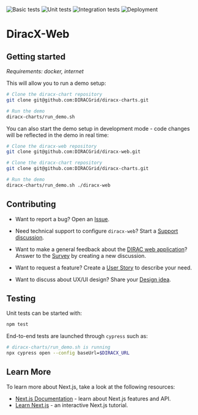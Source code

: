 ![Basic tests](https://github.com/DIRACGrid/diracx-web/actions/workflows/basic.yml/badge.svg?branch=main)
![Unit tests](https://github.com/DIRACGrid/diracx-web/actions/workflows/test.yml/badge.svg?branch=main)
![Integration tests](https://github.com/DIRACGrid/diracx-web/actions/workflows/integration-test.yml/badge.svg?branch=main)
![Deployment](https://github.com/DIRACGrid/diracx-web/actions/workflows/deployment.yml/badge.svg?branch=main)

# DiracX-Web

## Getting started

_Requirements: docker, internet_

This will allow you to run a demo setup:

```bash
# Clone the diracx-chart repository
git clone git@github.com:DIRACGrid/diracx-charts.git

# Run the demo
diracx-charts/run_demo.sh
```

You can also start the demo setup in development mode - code changes will be reflected in the demo in real time:

```bash
# Clone the diracx-web repository
git clone git@github.com:DIRACGrid/diracx-web.git

# Clone the diracx-chart repository
git clone git@github.com:DIRACGrid/diracx-charts.git

# Run the demo
diracx-charts/run_demo.sh ./diracx-web
```

## Contributing

- Want to report a bug?
  Open an [Issue](https://github.com/DIRACGrid/diracx-web/issues).
- Need technical support to configure `diracx-web`?
  Start a [Support discussion](https://github.com/DIRACGrid/diracx-web/discussions/categories/support).

- Want to make a general feedback about the [DIRAC web application](https://github.com/DIRACGrid/WebAppDIRAC)?
  Answer to the [Survey](https://github.com/DIRACGrid/diracx-web/discussions/categories/surveys) by creating a new discussion.
- Want to request a feature?
  Create a [User Story](https://github.com/DIRACGrid/diracx-web/discussions/categories/user-personas-and-stories) to describe your need.
- Want to discuss about UX/UI design?
  Share your [Design idea](https://github.com/DIRACGrid/diracx-web/discussions/categories/design-ideas).

## Testing

Unit tests can be started with:

```bash
npm test
```

End-to-end tests are launched through `cypress` such as:

```bash
# diracx-charts/run_demo.sh is running
npx cypress open --config baseUrl=$DIRACX_URL
```

## Learn More

To learn more about Next.js, take a look at the following resources:

- [Next.js Documentation](https://nextjs.org/docs) - learn about Next.js features and API.
- [Learn Next.js](https://nextjs.org/learn) - an interactive Next.js tutorial.
